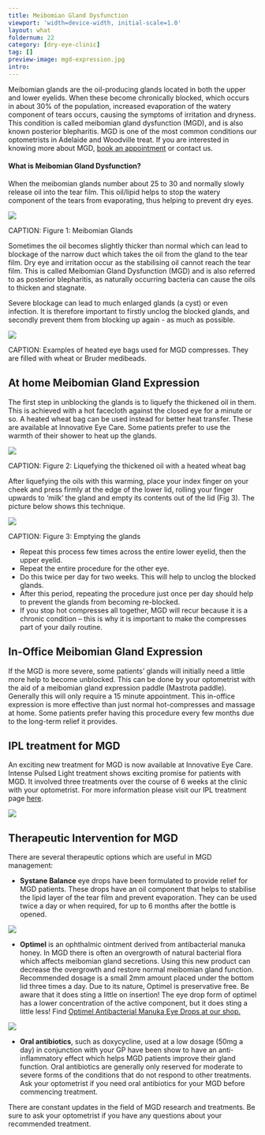 ```yaml
---
title: Meibomian Gland Dysfunction
viewport: 'width=device-width, initial-scale=1.0'
layout: what
foldernum: 22
category: [dry-eye-clinic]
tag: []
preview-image: mgd-expression.jpg
intro: 
---
```


<div class="employee-heading">
<p>Meibomian glands are the oil-producing glands located in both the upper and lower eyelids. When these become chronically blocked, which occurs in about 30% of the population,  increased evaporation of the watery component of tears occurs, causing the symptoms of irritation and dryness. This condition is called meibomian gland dysfunction (MGD), and is also known posterior blepharitis. MGD is one of the most common conditions our optometrists in Adelaide and Woodville treat. If you are interested in knowing more about MGD, <a href="/what-we-do/eye-exam">book an appointment</a> or contact us.</p>
</div>

#### What is Meibomian Gland Dysfunction?

When the meibomian glands number about 25 to 30 and normally slowly release oil into the tear film. This oil/lipid helps to stop the watery component of the tears from evaporating, thus helping to prevent dry eyes.

![](/uploads/meibomianglanddysfunction.jpg)

CAPTION: Figure 1: Meibomian Glands

Sometimes the oil becomes slightly thicker than normal which can lead to blockage of the narrow duct which takes the oil from the gland to the tear film. Dry eye and irritation occur as the stabilising oil cannot reach the tear film. This is called Meibomian Gland Dysfunction (MGD) and is also referred to as posterior blepharitis, as naturally occurring bacteria can cause the oils to thicken and stagnate.

Severe blockage can lead to much enlarged glands (a cyst) or even infection. It is therefore important to firstly unclog the blocked glands, and secondly prevent them from blocking up again - as much as possible.

![](/uploads/eye-heat-packs.jpg)

CAPTION: Examples of heated eye bags used for MGD compresses. They are filled with wheat or Bruder medibeads.

## At home Meibomian Gland Expression

The first step in unblocking the glands is to liquefy the thickened oil in them. This is achieved with a hot facecloth against the closed eye for a minute or so. A heated wheat bag can be used instead for better heat transfer. These are available at Innovative Eye Care. Some patients prefer to use the warmth of their shower to heat up the glands.

![](/uploads/93641b0b72f8f33f6c489cab81d8ded3f690dcd3_hot-compresses.jpg)

CAPTION: Figure 2: Liquefying the thickened oil with a heated wheat bag

After liquefying the oils with this warming, place your index finger on your cheek and press firmly at the edge of the lower lid, rolling your finger upwards to ‘milk’ the gland and empty its contents out of the lid (Fig 3). The picture below shows this technique. 

![](/uploads/b857d56aa9b25bfbedf557dffee35bddf11a20f4_mgd-lid-massage.jpg)

CAPTION: Figure 3: Emptying the glands

  * Repeat this process few times across the entire lower eyelid, then the upper eyelid. 
  * Repeat the entire procedure for the other eye.
  * Do this twice per day for two weeks. This will help to unclog the blocked glands. 
  * After this period, repeating the procedure just once per day should help to prevent the glands from becoming re-blocked.
  * If you stop hot compresses all together, MGD will recur because it is a chronic condition – this is why it is important to make the compresses part of your daily routine.


## In-Office Meibomian Gland Expression 

If the MGD is more severe, some patients’ glands will initially need a little more help to become unblocked. This can be done by your optometrist with the aid of a meibomian gland expression paddle (Mastrota paddle). Generally this will only require a 15 minute appointment. This in-office expression is more effective than just normal hot-compresses and massage at home. Some patients prefer having this procedure every few months due to the long-term relief it provides.

## IPL treatment for MGD

An exciting new treatment for MGD is now available at Innovative Eye Care. Intense Pulsed Light treatment shows exciting promise for patients with MGD. It involved three treatments over the course of 6 weeks at the clinic with your optometrist. For more information please visit our IPL treatment page [here](/what-we-do/ipl-treatment-for-meibomian-gland-dysfunction).

![](/uploads/a587e51e279fb4d89c846e1c77aa55a2a7790fc8_ipl-machine.jpg)

## Therapeutic Intervention for MGD

There are several therapeutic options which are useful in MGD management:

  * **Systane Balance** eye drops have been formulated to provide relief for MGD patients. These drops have an oil component that helps to stabilise the lipid layer of the tear film and prevent evaporation. They can be used twice a day or when required, for up to 6 months after the bottle is opened. 



![](/uploads/1ccff44a8a3d760484093ef11ed8cc5c96e3579d_systanebalance.jpg)

  * **Optimel** is an ophthalmic ointment derived from antibacterial manuka honey. In MGD there is often an overgrowth of natural bacterial flora which affects meibomian gland secretions. Using this new product can decrease the overgrowth and restore normal meibomian gland function. Recommended dosage is a small 2mm amount placed under the bottom lid three times a day. Due to its nature, Optimel is preservative free. Be aware that it does sting a little on insertion! The eye drop form of optimel has a lower concentration of the active component, but it does sting a little less! Find [Optimel Antibacterial Manuka Eye Drops at our shop.](http://eyesolutions.com.au/collections/dry-eye-treatments/products/optimel-antibacterial-manuka-eye-drops)



![](/uploads/2b7a8b49d853a7873add2307bb41fcf292ea1e22_80_optimel_.jpg)

  * **Oral antibiotics**, such as doxycycline, used at a low dosage (50mg a day) in conjunction with your GP have been show to have an anti-inflammatory effect which helps MGD patients improve their gland function. Oral antibiotics are generally only reserved for moderate to severe forms of the conditions that do not respond to other treatments. Ask your optometrist if you need oral antibiotics for your MGD before commencing treatment.



There are constant updates in the field of MGD research and treatments. Be sure to ask your optometrist if you have any questions about your recommended treatment.
